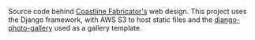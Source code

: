 Source code behind [Coastline Fabricator's](https://www.coastlinefabricators.com) web design. This project uses the Django framework, with AWS S3 to host static files and the [django-photo-gallery](https://https://github.com/VelinGeorgiev/django-photo-gallery) used as a gallery template.